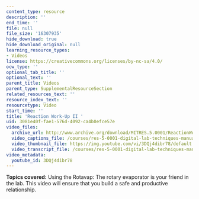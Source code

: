 ```yaml
---
content_type: resource
description: ''
end_time: ''
file: null
file_size: '16307935'
hide_download: true
hide_download_original: null
learning_resource_types:
- Videos
license: https://creativecommons.org/licenses/by-nc-sa/4.0/
ocw_type: ''
optional_tab_title: ''
optional_text: ''
parent_title: Videos
parent_type: SupplementalResourceSection
related_resources_text: ''
resource_index_text: ''
resourcetype: Video
start_time: ''
title: 'Reaction Work-Up II '
uid: 3081e40f-fae1-576d-4092-ca4b0efce57e
video_files:
  archive_url: http://www.archive.org/download/MITRES.5.0001/ReactionWork-upIi_MitDigitalLabTechniquesManual.mp4
  video_captions_file: /courses/res-5-0001-digital-lab-techniques-manual-spring-2007/9df23bc142b85e63973a99b5c2fd36e0_3DQj4dibr78.vtt
  video_thumbnail_file: https://img.youtube.com/vi/3DQj4dibr78/default.jpg
  video_transcript_file: /courses/res-5-0001-digital-lab-techniques-manual-spring-2007/ed22948fc6017498b53ad9c9e62af31d_3DQj4dibr78.pdf
video_metadata:
  youtube_id: 3DQj4dibr78
---
```


**Topics covered:** Using the Rotavap: The rotary evaporator is your friend in the lab. This video will ensure that you build a safe and productive relationship.

